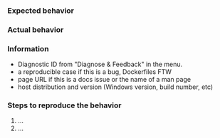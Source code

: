 ### Expected behavior

### Actual behavior

### Information

  - Diagnostic ID from "Diagnose & Feedback" in the menu.
  - a reproducible case if this is a bug, Dockerfiles FTW
  - page URL if this is a docs issue or the name of a man page
  - host distribution and version (Windows version, build number, etc)

### Steps to reproduce the behavior

  1. ...
  2. ...
